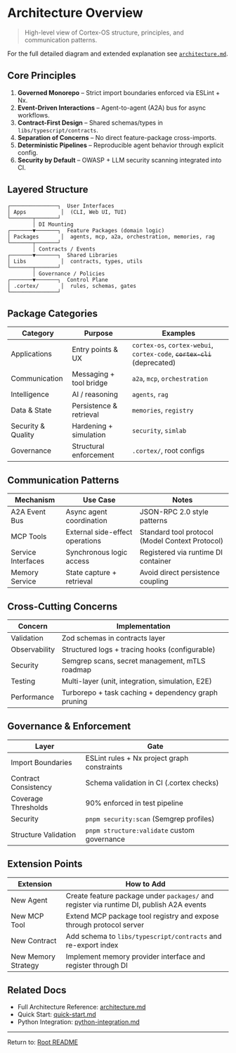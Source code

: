 # Architecture Overview

> High-level view of Cortex-OS structure, principles, and communication patterns.

For the full detailed diagram and extended explanation see
[`architecture.md`](./architecture.md).

## Core Principles

1. **Governed Monorepo** – Strict import boundaries enforced via ESLint + Nx.
2. **Event-Driven Interactions** – Agent-to-agent (A2A) bus for async workflows.
3. **Contract-First Design** – Shared schemas/types in `libs/typescript/contracts`.
4. **Separation of Concerns** – No direct feature-package cross-imports.
5. **Deterministic Pipelines** – Reproducible agent behavior through explicit config.
6. **Security by Default** – OWASP + LLM security scanning integrated into CI.

## Layered Structure

```text
┌───────────────┐  User Interfaces
│ Apps           │  (CLI, Web UI, TUI)
└───────┬───────┘
        │ DI Mounting
┌───────▼───────┐  Feature Packages (domain logic)
│ Packages       │  agents, mcp, a2a, orchestration, memories, rag
└───────┬───────┘
        │ Contracts / Events
┌───────▼───────┐  Shared Libraries
│ Libs           │  contracts, types, utils
└───────┬───────┘
        │ Governance / Policies
┌───────▼───────┐  Control Plane
│ .cortex/       │  rules, schemas, gates
└───────────────┘
```

## Package Categories

| Category           | Purpose                 | Examples                                                 |
| ------------------ | ----------------------- | -------------------------------------------------------- |
| Applications       | Entry points & UX       | `cortex-os`, `cortex-webui`, `cortex-code`, ~~`cortex-cli`~~ (deprecated) |
| Communication      | Messaging + tool bridge | `a2a`, `mcp`, `orchestration`                            |
| Intelligence       | AI / reasoning          | `agents`, `rag`                                          |
| Data & State       | Persistence & retrieval | `memories`, `registry`                                   |
| Security & Quality | Hardening + simulation  | `security`, `simlab`                                     |
| Governance         | Structural enforcement  | `.cortex/`, root configs                                 |

## Communication Patterns

| Mechanism          | Use Case                        | Notes                                           |
| ------------------ | ------------------------------- | ----------------------------------------------- |
| A2A Event Bus      | Async agent coordination        | JSON-RPC 2.0 style patterns                     |
| MCP Tools          | External side-effect operations | Standard tool protocol (Model Context Protocol) |
| Service Interfaces | Synchronous logic access        | Registered via runtime DI container             |
| Memory Service     | State capture + retrieval       | Avoid direct persistence coupling               |

## Cross-Cutting Concerns

| Concern       | Implementation                                      |
| ------------- | --------------------------------------------------- |
| Validation    | Zod schemas in contracts layer                      |
| Observability | Structured logs + tracing hooks (configurable)      |
| Security      | Semgrep scans, secret management, mTLS roadmap      |
| Testing       | Multi-layer (unit, integration, simulation, E2E)    |
| Performance   | Turborepo + task caching + dependency graph pruning |

## Governance & Enforcement

| Layer                | Gate                                        |
| -------------------- | ------------------------------------------- |
| Import Boundaries    | ESLint rules + Nx project graph constraints |
| Contract Consistency | Schema validation in CI (.cortex checks)    |
| Coverage Thresholds  | 90% enforced in test pipeline               |
| Security             | `pnpm security:scan` (Semgrep profiles)     |
| Structure Validation | `pnpm structure:validate` custom governance |

## Extension Points

| Extension           | How to Add                                                                               |
| ------------------- | ---------------------------------------------------------------------------------------- |
| New Agent           | Create feature package under `packages/` and register via runtime DI, publish A2A events |
| New MCP Tool        | Extend MCP package tool registry and expose through protocol server                      |
| New Contract        | Add schema to `libs/typescript/contracts` and re-export index                            |
| New Memory Strategy | Implement memory provider interface and register through DI                              |

## Related Docs

- Full Architecture Reference: [architecture.md](./architecture.md)
- Quick Start: [quick-start.md](./quick-start.md)
- Python Integration: [python-integration.md](./python-integration.md)

---

Return to: [Root README](../README.md)
